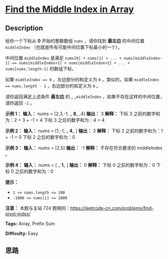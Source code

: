 # [Find the Middle Index in Array][title]

## Description

给你一个下标从 **0**  开始的整数数组 `nums` ，请你找到 **最左边**  的中间位置 `middleIndex`
（也就是所有可能中间位置下标最小的一个）。

中间位置 `middleIndex` 是满足 `nums[0] + nums[1] + ... + nums[middleIndex-1] ==
nums[middleIndex+1] + nums[middleIndex+2] + ... + nums[nums.length-1]` 的数组下标。

如果 `middleIndex == 0` ，左边部分的和定义为 `0` 。类似的，如果 `middleIndex == nums.length - 1`
，右边部分的和定义为 `0` 。

请你返回满足上述条件 **最左边**  的 _ _`middleIndex` ，如果不存在这样的中间位置，请你返回 `-1` 。



**示例 1：**
            **输入：** nums = [2,3,-1, _ **8**_ ,4]    **输出：** 3    **解释：**    下标 3 之前的数字和为：2 + 3 + -1 = 4    下标 3 之后的数字和为：4 = 4    

**示例 2：**
            **输入：** nums = [1,-1, _ **4**_ ]    **输出：** 2    **解释：**    下标 2 之前的数字和为：1 + -1 = 0    下标 2 之后的数字和为：0    

**示例 3：**
            **输入：** nums = [2,5]    **输出：** -1    **解释：**    不存在符合要求的 middleIndex 。    

**示例 4：**
            **输入：** nums = [ _ **1**_ ]    **输出：** 0    **解释：**    下标 0 之前的数字和为：0    下标 0 之后的数字和为：0    



**提示：**

  * `1 <= nums.length <= 100`
  * `-1000 <= nums[i] <= 1000`



**注意：** 本题与主站 724 题相同：<https://leetcode-cn.com/problems/find-pivot-index/>


**Tags:** Array, Prefix Sum

**Difficulty:** Easy

## 思路

[title]: https://leetcode-cn.com/problems/find-the-middle-index-in-array
